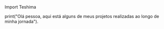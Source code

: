 Import Teshima

print("Olá pessoa, aqui está alguns de meus projetos realizadas ao longo de minha jornada").
